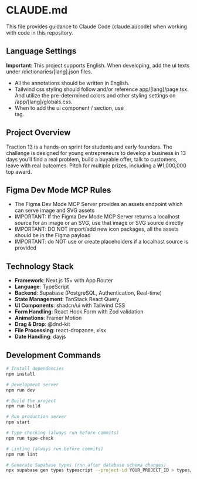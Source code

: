 # CLAUDE.md
This file provides guidance to Claude Code (claude.ai/code) when working with code in this repository.

## Language Settings
**Important**: This project supports English. When developing, add the ui texts under /dictionaries/[lang].json files.
- All the annotations should be written in English.
- Tailwind css styling should follow and/or reference app/[lang]/page.tsx. And utilize the pre-determined colors and other styling settings on /app/[lang]/globals.css. 
- When to add the ui component / section, use <section> tag.

## Project Overview
Traction 13 is a hands-on sprint for students and early founders. 
The challenge is designed for young entrepreneurs to develop a business in 13 days you’ll find a real problem, build a buyable offer, talk to customers, leave with real outcomes. Pitch for multiple prizes, including a ₩1,000,000 top award. 

## Figma Dev Mode MCP Rules

- The Figma Dev Mode MCP Server provides an assets endpoint which can serve image and SVG assets
- IMPORTANT: If the Figma Dev Mode MCP Server returns a localhost source for an image or an SVG, use that image or SVG source directly
- IMPORTANT: DO NOT import/add new icon packages, all the assets should be in the Figma payload
- IMPORTANT: do NOT use or create placeholders if a localhost source is provided


## Technology Stack
- **Framework**: Next.js 15+ with App Router
- **Language**: TypeScript
- **Backend**: Supabase (PostgreSQL, Authentication, Real-time)
- **State Management**: TanStack React Query
- **UI Components**: shadcn/ui with Tailwind CSS
- **Form Handling**: React Hook Form with Zod validation
- **Animations**: Framer Motion
- **Drag & Drop**: @dnd-kit
- **File Processing**: react-dropzone, xlsx
- **Date Handling**: dayjs

## Development Commands

```bash
# Install dependencies
npm install

# Development server
npm run dev

# Build the project
npm run build

# Run production server
npm start

# Type checking (always run before commits)
npm run type-check

# Linting (always run before commits)
npm run lint

# Generate Supabase types (run after database schema changes)
npx supabase gen types typescript --project-id YOUR_PROJECT_ID > types/database.ts
```